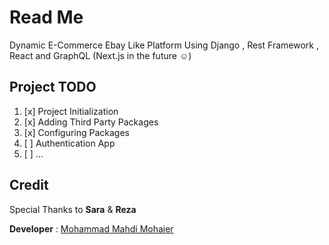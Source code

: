 # Read Me

Dynamic E-Commerce Ebay Like Platform Using Django , Rest Framework , React and GraphQL (Next.js in the future :relaxed:)

## Project TODO

1. [x] Project Initialization
2. [x] Adding Third Party Packages
3. [x] Configuring Packages
4. [ ] Authentication App
5. [ ] ...

## Credit

Special Thanks to **Sara** & **Reza**

**Developer** : [Mohammad Mahdi Mohajer](https://github.com/mmohajer9)
